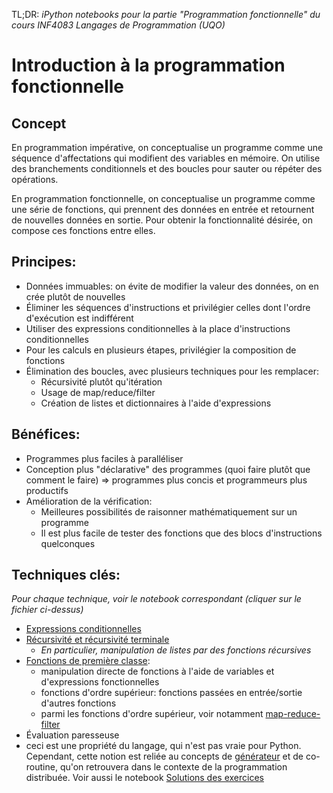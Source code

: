 TL;DR:
*iPython notebooks pour la partie "Programmation fonctionnelle" du cours INF4083 Langages de Programmation (UQO)*

# Introduction à la programmation fonctionnelle
## Concept
En programmation impérative, on conceptualise un programme comme une séquence d'affectations qui modifient des variables en mémoire. On utilise des branchements conditionnels et des boucles pour sauter ou répéter des opérations.

En programmation fonctionnelle, on conceptualise un programme comme une série de fonctions, qui prennent des données en entrée et retournent de nouvelles données en sortie. Pour obtenir la fonctionnalité désirée, on compose ces fonctions entre elles.

## Principes:

+ Données immuables: on évite de modifier la valeur des données, on en crée plutôt de nouvelles
+ Éliminer les séquences d'instructions et privilégier celles dont l'ordre d'exécution est indifférent
+ Utiliser des expressions conditionnelles à la place d'instructions conditionnelles
+ Pour les calculs en plusieurs étapes, privilégier la composition de fonctions
+ Élimination des boucles, avec plusieurs techniques pour les remplacer:
  + Récursivité plutôt qu'itération
  + Usage de map/reduce/filter
  + Création de listes et dictionnaires à l'aide d'expressions
  
## Bénéfices:

+ Programmes plus faciles à paralléliser
+ Conception plus "déclarative" des programmes (quoi faire plutôt que comment le faire) => programmes plus concis et programmeurs plus productifs
+ Amélioration de la vérification:
  + Meilleures possibilités de raisonner mathématiquement sur un programme
  + Il est plus facile de tester des fonctions que des blocs d'instructions quelconques

## Techniques clés: 
*Pour chaque technique, voir le notebook correspondant (cliquer sur le fichier ci-dessus)*

+ [Expressions conditionnelles](https://github.com/ntartania/INF4083_notebooks/blob/master/ExpressionsConditionnelles.ipynb)
+ [Récursivité et récursivité terminale](https://github.com/ntartania/INF4083_notebooks/blob/master/recursivite.ipynb)
  + *En particulier, manipulation de listes par des fonctions récursives*
+ [Fonctions de première classe](https://github.com/ntartania/INF4083_notebooks/blob/master/FonctionsDePremiereClasse.ipynb):
  + manipulation directe de fonctions à l'aide de variables et d'expressions fonctionnelles
  + fonctions d'ordre supérieur: fonctions passées en entrée/sortie d'autres fonctions
  + parmi les fonctions d'ordre supérieur, voir notamment [map-reduce-filter](https://github.com/ntartania/INF4083_notebooks/blob/master/Map-Reduce-Filter.ipynb)
 + Évaluation paresseuse 
  + ceci est une propriété du langage, qui n'est pas vraie pour Python. Cependant, cette notion est reliée au concepts de [générateur](https://github.com/ntartania/INF4083_notebooks/blob/master/generateurs.ipynb) et de co-routine, qu'on retrouvera dans le contexte de la programmation distribuée. 
Voir aussi le notebook [Solutions des exercices](https://github.com/ntartania/INF4083_notebooks/blob/master/Solutions%20des%20exercices.ipynb)

